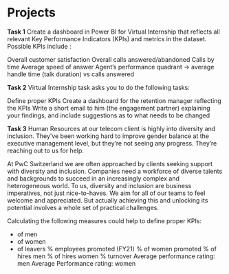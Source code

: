 # Projects
**Task 1**
Create a dashboard in Power BI for Virtual Internship that reflects all relevant Key Performance Indicators (KPIs) and metrics in the dataset.  
Possible KPIs include :

Overall customer satisfaction
Overall calls answered/abandoned
Calls by time
Average speed of answer
Agent’s performance quadrant -> average handle time (talk duration) vs calls answered

**Task 2**
Virtual Internship task asks you to do the following tasks:

Define proper KPIs
Create a dashboard for the retention manager reflecting the KPIs
Write a short email to him (the engagement partner) explaining your findings, and include suggestions as to what needs to be changed

**Task 3**
Human Resources at our telecom client is highly into diversity and inclusion. They’ve been working hard to improve gender balance at the executive management level, but they’re not seeing any progress. They’re reaching out to us for help.

At PwC Switzerland we are often approached by clients seeking support with diversity and inclusion. Companies need a workforce of diverse talents and backgrounds to succeed in an increasingly complex and heterogeneous world. To us, diversity and inclusion are business imperatives, not just nice-to-haves. We aim for all of our teams to feel welcome and appreciated. But actually achieving this and unlocking its potential involves a whole set of practical challenges.

Calculating the following measures could help to define proper KPIs:

- of men
- of women
- of leavers
% employees promoted (FY21)
% of women promoted
% of hires men
% of hires women
% turnover 
Average performance rating: men
Average Performance rating: women

